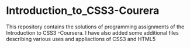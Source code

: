 # Introduction_to_CSS3-Courera
This repository contains the solutions of programming assignments of the Introduction to CSS3 -Coursera.
I have also added some additional files describing various uses and appliactions of CSS3 and HTML5

